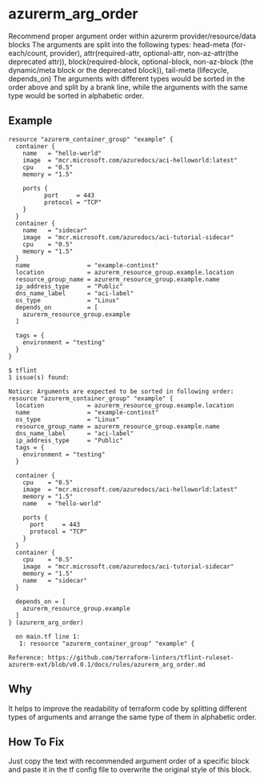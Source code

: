 # azurerm_arg_order

Recommend proper argument order within azurerm provider/resource/data blocks
The arguments are split into the following types:
head-meta (for-each/count, provider), attr(required-attr, optional-attr, non-az-attr(the deprecated attr)), block(required-block, optional-block, non-az-block (the dynamic/meta block or the deprecated block)), tail-meta (lifecycle, depends_on)
The arguments with different types would be sorted in the order above and split by a brank line, 
while the arguments with the same type would be sorted in alphabetic order.

## Example

```hcl
resource "azurerm_container_group" "example" {
  container {
    name   = "hello-world"
    image  = "mcr.microsoft.com/azuredocs/aci-helloworld:latest"
    cpu    = "0.5"
    memory = "1.5"

    ports {
          port     = 443
          protocol = "TCP"
    }
  }
  container {
    name   = "sidecar"
    image  = "mcr.microsoft.com/azuredocs/aci-tutorial-sidecar"
    cpu    = "0.5"
    memory = "1.5"
  }
  name                = "example-continst"
  location            = azurerm_resource_group.example.location
  resource_group_name = azurerm_resource_group.example.name
  ip_address_type     = "Public"
  dns_name_label      = "aci-label"
  os_type             = "Linux"
  depends_on          = [
    azurerm_resource_group.example
  ]

  tags = {
    environment = "testing"
  }
}
```

```
$ tflint
1 issue(s) found:

Notice: Arguments are expected to be sorted in following order:
resource "azurerm_container_group" "example" {
  location            = azurerm_resource_group.example.location
  name                = "example-continst"
  os_type             = "Linux"
  resource_group_name = azurerm_resource_group.example.name
  dns_name_label      = "aci-label"
  ip_address_type     = "Public"
  tags = {
    environment = "testing"
  }
  
  container {
    cpu    = "0.5"
    image  = "mcr.microsoft.com/azuredocs/aci-helloworld:latest"
    memory = "1.5"
    name   = "hello-world"

    ports {
      port     = 443
      protocol = "TCP"
    }
  }
  container {
    cpu    = "0.5"
    image  = "mcr.microsoft.com/azuredocs/aci-tutorial-sidecar"
    memory = "1.5"
    name   = "sidecar"
  }

  depends_on = [
    azurerm_resource_group.example
  ]
} (azurerm_arg_order)

  on main.tf line 1:
   1: resource "azurerm_container_group" "example" {

Reference: https://github.com/terraform-linters/tflint-ruleset-azurerm-ext/blob/v0.0.1/docs/rules/azurerm_arg_order.md
```

## Why

It helps to improve the readability of terraform code by splitting different types of arguments and arrange the same type of them in alphabetic order. 

## How To Fix

Just copy the text with recommended argument order of a specific block and paste it in the tf config file to overwrite the original style of this block.